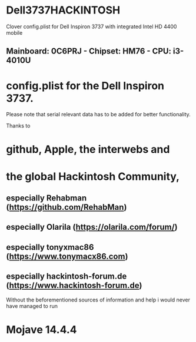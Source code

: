 # Dell3737HACKINTOSH
Clover config.plist for Dell Inspiron 3737 with integrated Intel HD 4400 mobile
## Mainboard: 0C6PRJ - Chipset: HM76 - CPU: i3-4010U 

# config.plist for the Dell Inspiron 3737. 
Please note that serial relevant data has to be added for better functionality. 

Thanks to 
# github, Apple, the interwebs and 
# the global Hackintosh Community, 
## especially Rehabman (https://github.com/RehabMan)
## especially Olarila (https://olarila.com/forum/)
## especially tonyxmac86 (https://www.tonymacx86.com) 
## especially hackintosh-forum.de (https://www.hackintosh-forum.de)
Without the beforementioned sources of information and help i would never have managed to run
# Mojave 14.4.4



